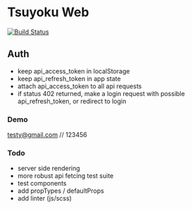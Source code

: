 # Tsuyoku Web #
[![Build Status](https://travis-ci.org/jrogozen/tsuyoku-web.svg?branch=master)](https://travis-ci.org/jrogozen/tsuyoku-web)

## Auth ##
- keep api_access_token in localStorage
- keep api_refresh_token in app state
- attach api_access_token to all api requests
- if status 402 returned, make a login request with possible api_refresh_token, or redirect to login

### Demo ###
testy@gmail.com // 123456

### Todo ###
- server side rendering
- more robust api fetcing test suite
- test components
- add propTypes / defaultProps
- add linter (js/scss)